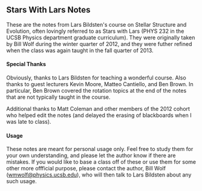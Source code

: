 ## Stars With Lars Notes
These are the notes from Lars Bildsten's course on Stellar Structure and
Evolution, often lovingly referred to as Stars with Lars (PHYS 232 in the UCSB
Physics department graduate curriculum). They were originally taken by Bill
Wolf during the winter quarter of 2012, and they were futher refined when the
class was again taught in the fall quarter of 2013.

#### Special Thanks
Obviously, thanks to Lars Bildsten for teaching a wonderful course. Also thanks
to guest lecturers Kevin Moore, Matteo Cantiello, and Ben Brown. In particular,
Ben Brown covered the rotation topics at the end of the notes that are not
typically taught in the course.

Additional thanks to Matt Coleman and other members of the 2012 cohort who
helped edit the notes (and delayed the erasing of blackboards when I was late to
class).

#### Usage
These notes are meant for personal usage only. Feel free to study them for your
own understanding, and please let the author know if there are mistakes. If you
would like to base a class off of these or use them for some other more
offficial purpose, please contact the author, Bill Wolf
(wmwolf@physics.ucsb.edu), who will then talk to Lars Bildsten about any such
usage. 
